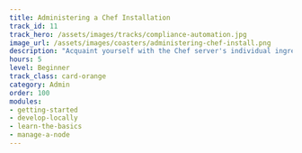 ```yaml
---
title: Administering a Chef Installation
track_id: 11
track_hero: /assets/images/tracks/compliance-automation.jpg
image_url: /assets/images/coasters/administering-chef-install.png
description: "Acquaint yourself with the Chef server's individual ingredients and how they work together. Learn best practices for securing the server by controlling access to secrets. "
hours: 5
level: Beginner
track_class: card-orange
category: Admin
order: 100
modules:
- getting-started
- develop-locally
- learn-the-basics
- manage-a-node
---
```

